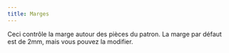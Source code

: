 ```yaml
---
title: Marges
---
```


Ceci contrôle la marge autour des pièces du patron. La marge par défaut est de 2mm, mais vous pouvez la modifier.
